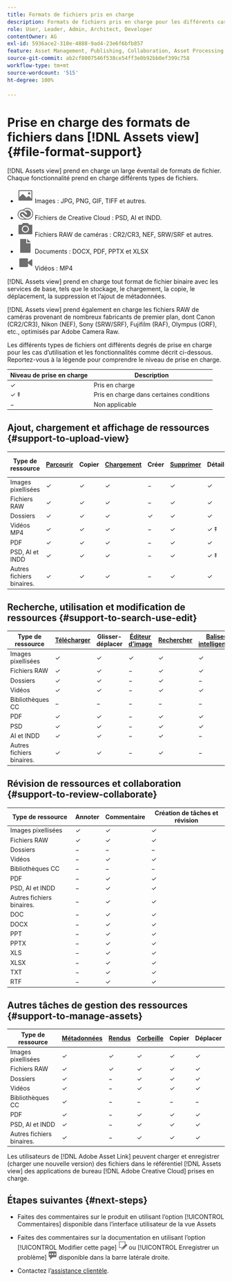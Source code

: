 ```yaml
---
title: Formats de fichiers pris en charge
description: Formats de fichiers pris en charge pour les différents cas d’utilisation d’ [!DNL Assets view]
role: User, Leader, Admin, Architect, Developer
contentOwner: AG
exl-id: 5936ace2-318e-4888-9ad4-23e6f6bfb857
feature: Asset Management, Publishing, Collaboration, Asset Processing
source-git-commit: ab2cf8007546f538ce54ff3e0b92bb0ef399c758
workflow-type: tm+mt
source-wordcount: '515'
ht-degree: 100%

---
```


# Prise en charge des formats de fichiers dans [!DNL Assets view] {#file-format-support}

[!DNL Assets view] prend en charge un large éventail de formats de fichier. Chaque fonctionnalité prend en charge différents types de fichiers.

* ![icône de type de fichier image](assets/image-icon.svg) Images : JPG, PNG, GIF, TIFF et autres.
* ![icône creative cloudtype](assets/creative-cloud-files.svg) Fichiers de Creative Cloud : PSD, AI et INDD.
* ![icône de type appareil photo](assets/camera-icon.svg) Fichiers RAW de caméras : CR2/CR3, NEF, SRW/SRF et autres.
* ![Icône de type de fichier document](assets/document-icon.svg) Documents : DOCX, PDF, PPTX et XLSX
* ![Icône de type de fichier vidéo](assets/video-icon.svg) Vidéos : MP4

[!DNL Assets view] prend en charge tout format de fichier binaire avec les services de base, tels que le stockage, le chargement, la copie, le déplacement, la suppression et l’ajout de métadonnées.

[!DNL Assets view] prend également en charge les fichiers RAW de caméras provenant de nombreux fabricants de premier plan, dont Canon (CR2/CR3), Nikon (NEF), Sony (SRW/SRF), Fujifilm (RAF), Olympus (ORF), etc., optimisés par Adobe Camera Raw.

Les différents types de fichiers ont différents degrés de prise en charge pour les cas d’utilisation et les fonctionnalités comme décrit ci-dessous. Reportez-vous à la légende pour comprendre le niveau de prise en charge.

| Niveau de prise en charge | Description |
|-------------------|-------------------------|
| ✓ | Pris en charge |
| ✓ ‡ | Pris en charge dans certaines conditions |
| − | Non applicable |

## Ajout, chargement et affichage de ressources {#support-to-upload-view}

<!-- TBD: For AEM, AI files require the PDF option to be selected when saving the AI file.
-->

| Type de ressource | [Parcourir](/help/assets/navigate-assets-view.md) | Copier | [Chargement](/help/assets/add-delete-assets-view.md) | Créer | [Supprimer](/help/assets/add-delete-assets-view.md#delete-assets) | Détails | Zoom sur l’image | [Récemment consultés](/help/assets/navigate-assets-view.md) |
|-------------------|----------|----------|----------|----------|----------|-------------------|------------|-----------------|
| Images pixellisées | ✓ | ✓ | ✓ | − | ✓ | ✓ | ✓ | ✓ |
| Fichiers RAW | ✓ | ✓ | ✓ | − | ✓ | ✓ | ✓ | ✓ |
| Dossiers | ✓ | ✓ | ✓ | ✓ | ✓ | ✓ | − | − |
| Vidéos MP4 | ✓ | ✓ | ✓ | − | ✓ | ✓ ‡ | − | ✓ |
| PDF | ✓ | ✓ | ✓ | − | ✓ | ✓ | − | ✓ |
| PSD, AI et INDD | ✓ | ✓ | ✓ | − | ✓ | ✓ ‡ | − | ✓ |
| Autres fichiers binaires. | ✓ | ✓ | ✓ | − | ✓ | ✓ | − | ✓ |

<!-- Hiding CC Libraries (considered beta) as per PM feedback.
| CC Libraries  | &#10003; | &minus;  | &#10003; | &#10003; | &#10003; | &#10003; | &minus;    | &minus;         |
-->

## Recherche, utilisation et modification de ressources {#support-to-search-use-edit}

| Type de ressource | [Télécharger](/help/assets/manage-organize-assets-view.md#download) | Glisser-déplacer | [Éditeur d’image](/help/assets/edit-images-assets-view.md) | [Rechercher](/help/assets/search-assets-view.md) | [Balises intelligentes](/help/assets/metadata-assets-view.md#tags) | [Renommer](/help/assets/manage-organize-assets-view.md) | [Versions](/help/assets/manage-organize-assets-view.md#versions-of-assets) |
|---------------|----------|---------------|--------------|----------|------------|----------|----------|
| Images pixellisées | ✓ | ✓ | ✓ | ✓ | ✓ | ✓ | ✓ |
| Fichiers RAW | ✓ | ✓ | − | ✓ | ✓ | ✓ | ✓ | ✓ |
| Dossiers | ✓ | ✓ | − | ✓ | − | ✓ | ✓ |
| Vidéos | ✓ | ✓ | − | ✓ | ✓ | ✓ | ✓ |
| Bibliothèques CC | − | − | − | − | − | ✓ | ✓ |
| PDF | ✓ | ✓ | − | ✓ | ✓ | ✓ | ✓ |
| PSD | ✓ | ✓ | − | ✓ | ✓ | ✓ | ✓ |
| AI et INDD | ✓ | ✓ | − | ✓ | − | ✓ | ✓ |
| Autres fichiers binaires. | ✓ | ✓ | − | ✓ | − | ✓ | ✓ |


## Révision de ressources et collaboration {#support-to-review-collaborate}

| Type de ressource | Annoter | Commentaire | Création de tâches et révision |
|---------------|----------|----------|-------------------------|
| Images pixellisées | ✓ | ✓ | ✓ |
| Fichiers RAW | ✓ | ✓ | ✓ |
| Dossiers | − | − | − |
| Vidéos | − | ✓ | ✓ |
| Bibliothèques CC | − | − | − |
| PDF | − | ✓ | ✓ |
| PSD, AI et INDD | − | ✓ | ✓ |
| Autres fichiers binaires. | − | ✓ | ✓ |
| DOC | − | ✓ | ✓ |
| DOCX | − | ✓ | ✓ |
| PPT | − | ✓ | ✓ |
| PPTX | − | ✓ | ✓ |
| XLS | − | ✓ | ✓ |
| XLSX | − | ✓ | ✓ |
| TXT | − | ✓ | ✓ |
| RTF | − | ✓ | ✓ |

## Autres tâches de gestion des ressources {#support-to-manage-assets}

| Type de ressource | [Métadonnées](/help/assets/metadata-assets-view.md) | [Rendus](/help/assets/add-delete-assets-view.md#renditions) | [Corbeille](/help/assets/add-delete-assets-view.md#delete-assets) | Copier | Déplacer |
|---------------|-------------------|------------|----------|----------|----------|
| Images pixellisées | ✓ | ✓ | ✓ | ✓ | ✓ |
| Fichiers RAW | ✓ | ✓ | ✓ | ✓ | ✓ |
| Dossiers | ✓ | − | ✓ | ✓ | ✓ |
| Vidéos | ✓ | − | ✓ | ✓ | ✓ |
| Bibliothèques CC | ✓ | − | − | − | − |
| PDF | ✓ | − | ✓ | ✓ | ✓ |
| PSD, AI et INDD | ✓ | − | ✓ | ✓ | ✓ |
| Autres fichiers binaires. | ✓ | − | ✓ | ✓ | ✓ |

Les utilisateurs de [!DNL Adobe Asset Link] peuvent charger et enregistrer (charger une nouvelle version) des fichiers dans le référentiel [!DNL Assets view] des applications de bureau [!DNL Adobe Creative Cloud] prises en charge.

<!-- TBD: Saving the template table separately for later use.
| Asset type    | Features |
|---------------|----------|
| Raster images |          |
| Folders       |          |
| Videos        |          |
| CC Libraries  |          |
| PDF files     |          |
| PSD           |          |
| AI            |          |
| INDD          |          |

>[!MORELIKETHIS]
>
>* []()
-->

## Étapes suivantes {#next-steps}

* Faites des commentaires sur le produit en utilisant l’option [!UICONTROL Commentaires] disponible dans l’interface utilisateur de la vue Assets

* Faites des commentaires sur la documentation en utilisant l’option [!UICONTROL Modifier cette page] ![modifier la page](assets/do-not-localize/edit-page.png) ou [!UICONTROL Enregistrer un problème] ![créer un problème GitHub](assets/do-not-localize/github-issue.png) disponible dans la barre latérale droite.

* Contactez l’[assistance clientèle](https://experienceleague.adobe.com/?support-solution=General&amp;lang=fr#support).
